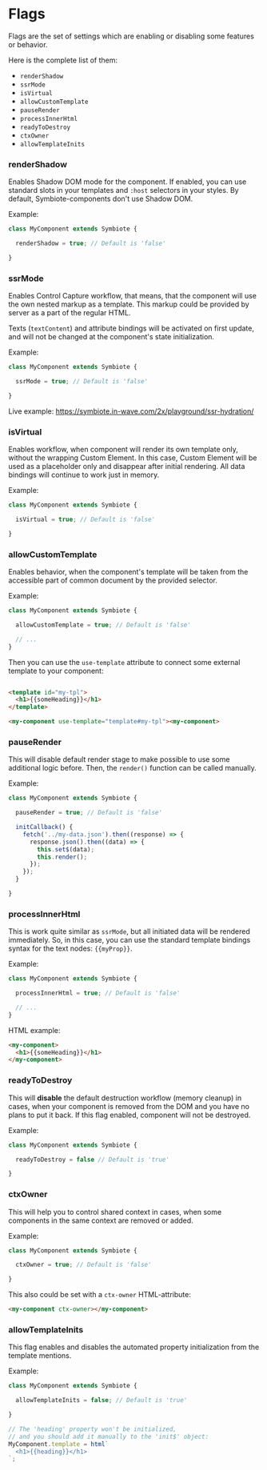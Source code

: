 # Flags

Flags are the set of settings which are enabling or disabling some features or behavior. 

Here is the complete list of them:
- `renderShadow`
- `ssrMode`
- `isVirtual`
- `allowCustomTemplate`
- `pauseRender`
- `processInnerHtml`
- `readyToDestroy`
- `ctxOwner`
- `allowTemplateInits`

### renderShadow

Enables Shadow DOM mode for the component. If enabled, you can use standard slots in your templates and `:host` selectors in your styles. By default, Symbiote-components don't use Shadow DOM.

Example: 
```js
class MyComponent extends Symbiote {

  renderShadow = true; // Default is 'false'

}
```

### ssrMode

Enables Control Capture workflow, that means, that the component will use the own nested markup as a template. This markup could be provided by server as a part of the regular HTML. 

Texts (`textContent`) and attribute bindings will be activated on first update, and will not be changed at the component's state initialization.

Example: 
```js
class MyComponent extends Symbiote {

  ssrMode = true; // Default is 'false'

}
```

Live example: https://symbiote.in-wave.com/2x/playground/ssr-hydration/

### isVirtual

Enables workflow, when component will render its own template only, without the wrapping Custom Element. In this case, Custom Element will be used as a placeholder only and disappear after initial rendering. All data bindings will continue to work just in memory.

Example: 
```js
class MyComponent extends Symbiote {

  isVirtual = true; // Default is 'false'

}
```

### allowCustomTemplate

Enables behavior, when the component's template will be taken from the accessible part of common document by the provided selector.

Example: 
```js
class MyComponent extends Symbiote {

  allowCustomTemplate = true; // Default is 'false'

  // ...
}
```

Then you can use the `use-template` attribute to connect some external template to your component:
```html

<template id="my-tpl">
  <h1>{{someHeading}}</h1>
</template>

<my-component use-template="template#my-tpl"><my-component>
```

### pauseRender

This will disable default render stage to make possible to use some additional logic before. Then, the `render()` function can be called manually.

Example: 
```js
class MyComponent extends Symbiote {

  pauseRender = true; // Default is 'false'

  initCallback() {
    fetch('../my-data.json').then((response) => {
      response.json().then((data) => {
        this.set$(data);
        this.render();
      });
    });
  }

}
```

### processInnerHtml

This is work quite similar as `ssrMode`, but all initiated data will be rendered immediately. So, in this case, you can use the standard template bindings syntax for the text nodes: `{{myProp}}`.

Example: 
```js
class MyComponent extends Symbiote {

  processInnerHtml = true; // Default is 'false'

  // ...
}
```

HTML example:
```html
<my-component>
  <h1>{{someHeading}}</h1>
</my-component>
```

### readyToDestroy

This will **disable** the default destruction workflow (memory cleanup) in cases, when your component is removed from the DOM and you have no plans to put it back. If this flag enabled, component will not be destroyed.

Example: 
```js
class MyComponent extends Symbiote {

  readyToDestroy = false // Default is 'true'

}
```

### ctxOwner

This will help you to control shared context in cases, when some components in the same context are removed or added.

Example: 
```js
class MyComponent extends Symbiote {

  ctxOwner = true; // Default is 'false'

}
```

This also could be set with a `ctx-owner` HTML-attribute:
```html
<my-component ctx-owner></my-component>
```

### allowTemplateInits 

This flag enables and disables the automated property initialization from the template mentions.

Example: 
```js
class MyComponent extends Symbiote {

  allowTemplateInits = false; // Default is 'true'

}

// The 'heading' property won't be initialized, 
// and you should add it manually to the 'init$' object:
MyComponent.template = html`
  <h1>{{heading}}</h1>
`;
```
